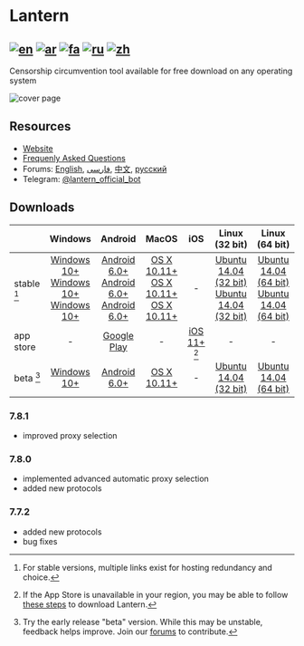 # Lantern
[![en](https://github.com/getlantern/lantern/blob/jay/readme-refresh/resources/English.svg)](README.md)
[![ar](https://github.com/getlantern/lantern/blob/jay/readme-refresh/resources/Arabic.svg)](README.ar.md)
[![fa](https://github.com/getlantern/lantern/blob/jay/readme-refresh/resources/Farsi.svg)](README.fa.md)
[![ru](https://github.com/getlantern/lantern/blob/jay/readme-refresh/resources/Russian.svg)](README.ru.md)
[![zh](https://github.com/getlantern/lantern/blob/jay/readme-refresh/resources/Chinese.svg)](README.zh.md)
---
Censorship circumvention tool available for free download on any operating system

![cover page](cover_page.png)

## Resources
- [Website](https://lantern.io)
- [Frequenly Asked Questions](https://lantern.io/faq)
- Forums: [English](https://github.com/getlantern/lantern-forum-en/discussions), [فارسی](https://github.com/getlantern/lantern-forum-fa/discussions), [中文](https://github.com/getlantern/lantern-forum-cn/discussions), [русский](https://github.com/getlantern/lantern-forum-ru/discussions)
- Telegram: [@lantern_official_bot](https://t.me/lantern_official_bot)

## Downloads
|              | Windows | Android | MacOS | iOS   | Linux (32 bit) | Linux (64 bit)
| :---         | :---:   | :---:   | :---: | :---: | :---:          | :---:
| stable [^choices]      | [Windows 10+](https://gitlab.com/getlantern/lantern-binaries-mirror/-/raw/master/lantern-installer.exe) <br> [Windows 10+](https://github.com/getlantern/lantern-binaries/raw/main/lantern-installer.exe) <br> [Windows 10+](https://s3.amazonaws.com/lantern/lantern-installer.exe) | [Android 6.0+](https://gitlab.com/getlantern/lantern-binaries-mirror/-/raw/master/lantern-installer.apk) <br> [Android 6.0+](https://s3.amazonaws.com/lantern/lantern-installer.apk) <br> [Android 6.0+](https://github.com/getlantern/lantern-binaries/raw/main/lantern-installer.apk) | [OS X 10.11+](https://gitlab.com/getlantern/lantern-binaries-mirror/-/raw/master/lantern-installer.dmg) <br> [OS X 10.11+](https://github.com/getlantern/lantern-binaries/raw/main/lantern-installer.dmg) <br> [OS X 10.11+](https://s3.amazonaws.com/lantern/lantern-installer.dmg) | \- | [Ubuntu 14.04 (32 bit)](https://github.com/getlantern/lantern-binaries/raw/main/lantern-installer-32-bit.deb) <br> [Ubuntu 14.04 (32 bit)](https://s3.amazonaws.com/lantern/lantern-installer-32-bit.deb) | [Ubuntu 14.04 (64 bit)](https://github.com/getlantern/lantern-binaries/raw/main/lantern-installer-64-bit.deb) <br> [Ubuntu 14.04 (64 bit)](https://s3.amazonaws.com/lantern/lantern-installer-64-bit.deb) |
| app store    |  \-     | [Google Play](https://play.google.com/store/apps/details?id=org.getlantern.lantern) | \- | [iOS 11+](https://apps.apple.com/app/id1457872372?l=zh_cn) [^ios] | \- | \- |
| beta [^beta] | [Windows 10+](https://github.com/getlantern/lantern-binaries/raw/main/lantern-installer-preview.exe) | [Android 6.0+](https://github.com/getlantern/lantern-binaries/raw/main/lantern-installer-preview.apk) | [OS X 10.11+](https://github.com/getlantern/lantern-binaries/raw/main/lantern-installer-preview.dmg) | \- | [Ubuntu 14.04 (32 bit)](https://github.com/getlantern/lantern-binaries/raw/main/lantern-installer-preview-32-bit.deb) | [Ubuntu 14.04 (64 bit)](https://github.com/getlantern/lantern-binaries/raw/main/lantern-installer-preview-64-bit.deb)

[^choices]: For stable versions, multiple links exist for hosting redundancy and choice.
[^beta]: Try the early release "beta" version. While this may be unstable, feedback helps improve. Join our [forums](#resources) to contribute.
[^ios]: If the App Store is unavailable in your region, you may be able to follow [these steps](https://lantern.io/faq#use-2) to download Lantern.

### 7.8.1
  - improved proxy selection

### 7.8.0
  - implemented advanced automatic proxy selection
  - added new protocols

### 7.7.2
  - added new protocols
  - bug fixes
